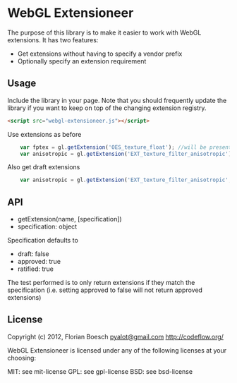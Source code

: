 WebGL Extensioneer
==================

The purpose of this library is to make it easier to work with WebGL extensions. It has two features:

* Get extensions without having to specify a vendor prefix
* Optionally specify an extension requirement 

Usage
-----

Include the library in your page. Note that you should frequently update the library if you want to keep on top of the changing extension registry.

```html
<script src="webgl-extensioneer.js"></script>
```

Use extensions as before


```javascript
    var fptex = gl.getExtension('OES_texture_float'); //will be present
    var anisotropic = gl.getExtension('EXT_texture_filter_anisotropic'); //will likely be null
```

Also get draft extensions

```javascript
    var anisotropic = gl.getExtension('EXT_texture_filter_anisotropic', {draft:true});
```

API
---

* getExtension(name, [specification])
* specification: object

Specification defaults to

* draft: false
* approved: true
* ratified: true

The test performed is to only return extensions if they match the specification (i.e. setting approved to false will not return approved extensions)

License
-------

Copyright (c) 2012, Florian Boesch <pyalot@gmail.com> http://codeflow.org/

WebGL Extensioneer is licensed under any of the following licenses at your choosing:

MIT: see mit-license
GPL: see gpl-license
BSD: see bsd-license
